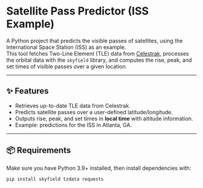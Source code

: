# Satellite Pass Predictor (ISS Example)

A Python project that predicts the visible passes of satellites, using the International Space Station (ISS) as an example.  
This tool fetches Two-Line Element (TLE) data from [Celestrak](https://celestrak.org), processes the orbital data with the `skyfield` library, and computes the rise, peak, and set times of visible passes over a given location.  

---

## ✨ Features
- Retrieves up-to-date TLE data from Celestrak.
- Predicts satellite passes over a user-defined latitude/longitude.
- Outputs rise, peak, and set times in **local time** with altitude information.
- Example: predictions for the ISS in Atlanta, GA.

---

## 📦 Requirements
Make sure you have Python 3.9+ installed, then install dependencies with:

```bash
pip install skyfield tzdata requests

